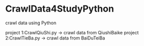 # CrawlData4StudyPython

crawl data using Python

project 1:CrawlQiuShi.py -> crawl data from QiushiBaike
project 2:CrawlTieBa.py -> crawl data from BaiDuTeiBa
